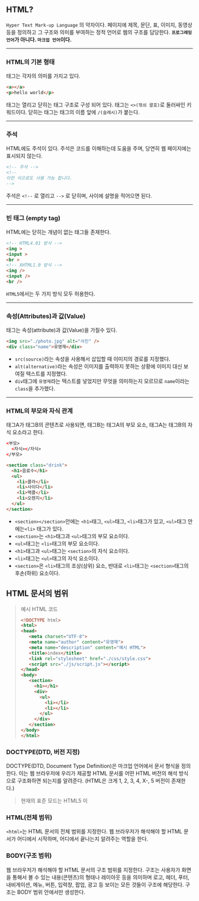 ## HTML?
`Hyper Text Mark-up Language` 의 약자이다.
페이지에 제목, 문단, 표, 이미지, 동영상 등을 정의하고 그 구조와 의미를 부여하는 정적 언어로 웹의 구조를 담당한다.
**`프로그래밍 언어`가 아니다. `마크업 언어`이다.**

* * * 

### HTML의 기본 형태
태그는 각자의 의미를 가지고 있다.
> 
```html
<a></a>
<p>hello world</p>
```
태그는 열리고 닫히는 태그 구조로 구성 되어 있다.
태그는 `<>(꺾쇠 괄호)`로 둘러싸인 키워드이다.
닫히는 태그는 태그의 이름 앞에 `/(슬래시)`가 붙는다.

* * *

### 주석
HTML에도 주석이 있다.
주석은 코드를 이해하는데 도움을 주며, 당연히 웹 페이지에는 표시되지 않는다.
> 
```HTML
<!-- 주석 -->
<!-- 
이런 식으로도 사용 가능 합니다.
-->
```
주석은 `<!--` 로 열리고 `-->` 로 닫히며, 사이에 설명을 적어으면 된다.

* * *

### 빈 태그 (empty tag)
HTML에는 닫히는 개념이 없는 태그들 존재한다.
> 
```html
<!-- HTML4.01 방식 -->
<img >
<input >
<br >
<!-- XHTML1.0 방식 -->
<img />
<input />
<br />
```
`HTML5`에서는 두 가지 방식 모두 허용한다.

* * * 

### 속성(Attributes)과 값(Value)
태그는 속성(attribute)과 값(Value)을 가질수 있다.
> 
```html
<img src="./photo.jpg" alt="사진" />
<div class="name">유영재</div>
```
* `src(source)`라는 속성을 사용해서 삽입할 때 이미지의 경로를 지정했다.
* `alt(alternative)`라는 속성은 이미지를 출력하지 못하는 상황에 이미지 대신 보여질 텍스트를 지정했다.
* `div`태그에 `유영재`라는 텍스트를 넣었지만 무엇을 의미하는지 모르므로 `name`이라는 `class`을 추가했다.

* * *

### HTML의 부모와 자식 관계
태그A가 태그B의 콘텐츠로 사용되면, 태그B는 태그A의 부모 요소, 태그A는 태그B의 자식 요소라고 한다.
> 
```html
<부모>
  <자식></자식>
</부모>
```
``` html
<section class="drink">
  <h1>음료수</h1>
  <ul>
    <li>콜라</li>
    <li>사이다</li>
    <li>맥콜</li>
    <li>오렌지</li>
  </ul>
</section>
```
* `<section></section>`안에는 `<h1>`태그, `<ul>`태그, `<li>`태그가 있고, `<ul>`태그 안에는`<li>` 태그가 있다.
* `<section>`는 `<h1>`태그과 `<ul>`태그의 부모 요소이다.
* `<ul>`태그는 `<li>`태그의 부모 요소이다.
* `<h1>`태그과 `<ul>`태그는 `<section>`의 자식 요소이다.
* `<li>`태그는 `<ul>`태그의 자식 요소이다.
* `<section>`은 `<li>`태그의 조상(상위) 요소, 반대로 `<li>`태그는 `<section>`태그의 후손(하위) 요소이다.

## HTML 문서의 범위

> 예시 HTML 코드
>```html
><!DOCTYPE html>
><html>
><head>
>    <meta charset="UTF-8">
>    <meta name="author" content="유영재">
>    <meta name="description" content="예시 HTML">
>    <title>index</title>
>    <link rel="stylesheet" href="./css/style.css">
>    <script src="./js/script.js"></script>
></head>
><body>
>    <section>
>      <h1></h1>
>      <div>
>        <ul>
>          <li></li>
>          <li></li>
>        </ul>
>      </div>
>    </section>
></body>
></html>
>```

### DOCTYPE(DTD, 버전 지정)
DOCTYPE(DTD, Document Type Definition)은 마크업 언어에서 문서 형식을 정의한다.
이는 웹 브라우저에 우리가 제공할 HTML 문서를 어떤 HTML 버전의 해석 방식으로 구조화하면 되는지를 알려준다. (HTML은 크게 1, 2, 3, 4, X-, 5 버전이 존재한다.)
>현재의 표준 모드는 HTML5 이

### HTML(전체 범위)
`<html>`는 HTML 문서의 전체 범위를 지정한다.
웹 브라우저가 해석해야 할 HTML 문서가 어디에서 시작하며, 어디에서 끝나는지 알려주는 역할을 한다.

### BODY(구조 범위)
웹 브라우저가 해석해야 할 HTML 문서의 구조 범위를 지정한다.
구조는 사용자가 화면을 통해서 볼 수 있는 내용(콘텐츠)의 형태나 레이아웃 등을 의미하며 로고, 헤더, 푸터, 내비게이션, 메뉴, 버튼, 입력창, 팝업, 광고 등 보이는 모든 것들이 구조에 해당한다.
구조는 BODY 범위 안에서만 생성한다.